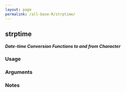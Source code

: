```yaml
---
layout: page
permalink: /all-base-R/strptime/
---
```


## __strptime__

#### _Date-time Conversion Functions to and from Character_

### Usage

### Arguments

### Notes
